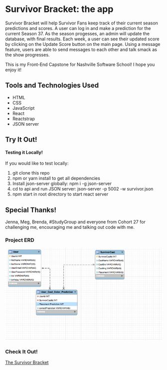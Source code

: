 # Survivor Bracket: the app

Survivor Bracket will help Survivor Fans keep track of their current season predictions and scores.  A user can log in and make a prediction for the current Season 37.  As the season progesses, an admin will update the database, with final results. Each week, a user can see their updated score by clicking on the Update Score button on the main page.  Using a message feature, users are able to send messages to each other and talk smack as the show progresses.  

This is my Front-End Capstone for Nashville Software School!  I hope you enjoy it!

## Tools and Technologies Used

* HTML
* CSS
* JavaScript
* React
* Reactstrap
* JSON server

## Try It Out! 

#### Testing it Locally!

If you would like to test locally:

1. git clone this repo
2. npm or yarn install to get all dependencies
3. Install json-server globally: npm i -g json-server
4. cd to api and run JSON server: json-server -p 5002 -w survivor.json
5. npm start in root directory to start react server

## Special Thanks!

Jenna, Meg, Brenda, #StudyGroup and everyone from Cohort 27 for challenging me, encouraging me and talking out code with me.


### Project ERD

![ERD](https://github.com/HelenChalmers/Survivor_Bracket_Capstone/blob/fancyButtons/src/img/SurvivorErd.png)

### Check It Out!

[The Survivor Bracket](https://survivor-bracket.herokuapp.com/login)



